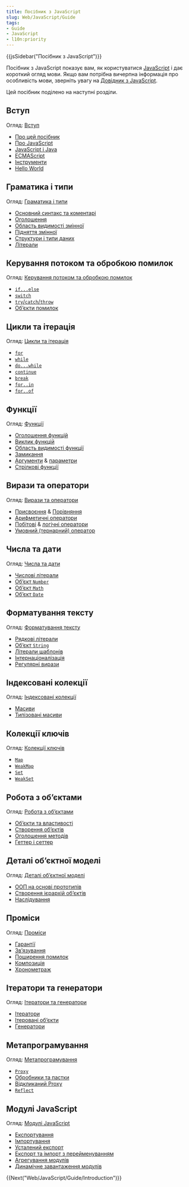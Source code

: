 ```yaml
---
title: Посібник з JavaScript
slug: Web/JavaScript/Guide
tags:
- Guide
- JavaScript
- l10n:priority
---
```

{{jsSidebar("Посібник з JavaScript")}}

Посібник з JavaScript показує вам, як користуватися [JavaScript](/uk/docs/Web/JavaScript) і дає короткий огляд мови. Якщо вам потрібна вичерпна інформація про особливість мови, зверніть увагу на [Довідник з JavaScript](/uk/docs/Web/JavaScript/Reference).

Цей посібник поділено на наступні розділи.

## Вступ

Огляд: [Вступ](/uk/docs/Web/JavaScript/Guide/Introduction)

- [Про цей посібник](/uk/docs/Web/JavaScript/Guide/Introduction#where_to_find_javascript_information)
- [Про JavaScript](/uk/docs/Web/JavaScript/Guide/Introduction#what_is_javascript)
- [JavaScript і Java](/uk/docs/Web/JavaScript/Guide/Introduction#javascript_and_java)
- [ECMAScript](/uk/docs/Web/JavaScript/Guide/Introduction#javascript_and_the_ecmascript_specification)
- [Інструменти](/uk/docs/Web/JavaScript/Guide/Introduction#getting_started_with_javascript)
- [Hello World](/uk/docs/Web/JavaScript/Guide/Introduction#hello_world)

## Граматика і типи

Огляд: [Граматика і типи](/uk/docs/Web/JavaScript/Guide/Grammar_and_types)

- [Основний синтакс та коментарі](/uk/docs/Web/JavaScript/Guide/Grammar_and_types#basics)
- [Оголошення](/uk/docs/Web/JavaScript/Guide/Grammar_and_types#declarations)
- [Область видимості змінної](/uk/docs/Web/JavaScript/Guide/Grammar_and_types#variable_scope)
- [Підняття змінної](/uk/docs/Web/JavaScript/Guide/Grammar_and_types#variable_hoisting)
- [Структури і типи даних](/uk/docs/Web/JavaScript/Guide/Grammar_and_types#data_structures_and_types)
- [Літерали](/uk/docs/Web/JavaScript/Guide/Grammar_and_types#literals)

## Керування потоком та обробкою помилок

Огляд: [Керування потоком та обробкою помилок](/uk/docs/Web/JavaScript/Guide/Control_flow_and_error_handling)

- [`if...else`](/uk/docs/Web/JavaScript/Guide/Control_flow_and_error_handling#if...else_statement)
- [`switch`](/uk/docs/Web/JavaScript/Guide/Control_flow_and_error_handling#switch_statement)
- [`try`/`catch`/`throw`](/uk/docs/Web/JavaScript/Guide/Control_flow_and_error_handling#exception_handling_statements)
- [Об’єкти помилок](/uk/docs/Web/JavaScript/Guide/Control_flow_and_error_handling#utilizing_error_objects)

## Цикли та ітерація

Огляд: [Цикли та ітерація](/uk/docs/Web/JavaScript/Guide/Loops_and_iteration)

- [`for`](/uk/docs/Web/JavaScript/Guide/Loops_and_iteration#for_statement)
- [`while`](/uk/docs/Web/JavaScript/Guide/Loops_and_iteration#while_statement)
- [`do...while`](/uk/docs/Web/JavaScript/Guide/Loops_and_iteration#do...while_statement)
- [`continue`](/uk/docs/Web/JavaScript/Guide/Loops_and_iteration#continue_statement)
- [`break`](/uk/docs/Web/JavaScript/Guide/Loops_and_iteration#break_statement)
- [`for..in`](/uk/docs/Web/JavaScript/Guide/Loops_and_iteration#for...in_statement)
- [`for..of`](/uk/docs/Web/JavaScript/Guide/Loops_and_iteration#for...of_statement)

## Функції

Огляд: [Функції](/uk/docs/Web/JavaScript/Guide/Functions)

- [Оголошення функцій](/uk/docs/Web/JavaScript/Guide/Functions#defining_functions)
- [Виклик функцій](/uk/docs/Web/JavaScript/Guide/Functions#calling_functions)
- [Область видимості функції](/uk/docs/Web/JavaScript/Guide/Functions#function_scope)
- [Замикання](/uk/docs/Web/JavaScript/Guide/Functions#closures)
- [Аргументи](/uk/docs/Web/JavaScript/Guide/Functions#using_the_arguments_object) & [параметри](/uk/docs/Web/JavaScript/Guide/Functions#function_parameters)
- [Стрілкові функції](/uk/docs/Web/JavaScript/Guide/Functions#arrow_functions)

## Вирази та оператори

Огляд: [Вирази та оператори](/uk/docs/Web/JavaScript/Guide/Expressions_and_Operators)

- [Присвоєння](/uk/docs/Web/JavaScript/Guide/Expressions_and_Operators#assignment_operators) & [Порівняння](/uk/docs/Web/JavaScript/Guide/Expressions_and_Operators#comparison_operators)
- [Арифметичні оператори](/uk/docs/Web/JavaScript/Guide/Expressions_and_Operators#arithmetic_operators)
- [Побітові](/uk/docs/Web/JavaScript/Guide/Expressions_and_Operators#bitwise_operators) & [логічні оператори](/uk/docs/Web/JavaScript/Guide/Expressions_and_Operators#logical_operators)
- [Умовний (тернарний) оператор](</uk/docs/Web/JavaScript/Guide/Expressions_and_Operators#conditional_(ternary)_operator>)

## Числа та дати

Огляд: [Числа та дати](/uk/docs/Web/JavaScript/Guide/Numbers_and_dates)

- [Числові літерали](/uk/docs/Web/JavaScript/Guide/Numbers_and_dates#numbers)
- [Об’єкт `Number`](/uk/docs/Web/JavaScript/Guide/Numbers_and_dates#number_object)
- [Об’єкт `Math`](/uk/docs/Web/JavaScript/Guide/Numbers_and_dates#math_object)
- [Об’єкт `Date`](/uk/docs/Web/JavaScript/Guide/Numbers_and_dates#date_object)

## Форматування тексту

Огляд: [Форматування тексту](/uk/docs/Web/JavaScript/Guide/Text_formatting)

- [Рядкові літерали](/uk/docs/Web/JavaScript/Guide/Text_formatting#string_literals)
- [Об’єкт `String`](/uk/docs/Web/JavaScript/Guide/Text_formatting#string_objects)
- [Літерали шаблонів](/uk/docs/Web/JavaScript/Guide/Text_formatting#multi-line_template_literals)
- [Інтернаціоналізація](/uk/docs/Web/JavaScript/Guide/Text_formatting#internationalization)
- [Регулярні вирази](/uk/docs/Web/JavaScript/Guide/Regular_Expressions)

## Індексовані колекції

Огляд: [Індексовані колекції](/uk/docs/Web/JavaScript/Guide/Indexed_collections)

- [Масиви](/uk/docs/Web/JavaScript/Guide/Indexed_collections#array_object)
- [Типізовані масиви](/uk/docs/Web/JavaScript/Guide/Indexed_collections#typed_arrays)

## Колекції ключів

Огляд: [Колекції ключів](/uk/docs/Web/JavaScript/Guide/Keyed_collections)

- [`Map`](/uk/docs/Web/JavaScript/Guide/Keyed_collections#map_object)
- [`WeakMap`](/uk/docs/Web/JavaScript/Guide/Keyed_collections#weakmap_object)
- [`Set`](/uk/docs/Web/JavaScript/Guide/Keyed_collections#set_object)
- [`WeakSet`](/uk/docs/Web/JavaScript/Guide/Keyed_collections#weakset_object)

## Робота з об’єктами

Огляд: [Робота з об’єктами](/uk/docs/Web/JavaScript/Guide/Working_with_Objects)

- [Об’єкти та властивості](/uk/docs/Web/JavaScript/Guide/Working_with_Objects#objects_and_properties)
- [Створення об’єктів](/uk/docs/Web/JavaScript/Guide/Working_with_Objects#creating_new_objects)
- [Оголошення методів](/uk/docs/Web/JavaScript/Guide/Working_with_Objects#defining_methods)
- [Геттер і сеттер](/uk/docs/Web/JavaScript/Guide/Working_with_Objects#defining_getters_and_setters)

## Деталі об’єктної моделі

Огляд: [Деталі об’єктної моделі](/uk/docs/Web/JavaScript/Guide/Details_of_the_Object_Model)

- [ООП на основі прототипів](/uk/docs/Web/JavaScript/Guide/Details_of_the_Object_Model#class-based_vs._prototype-based_languages)
- [Створення ієрархій об’єктів](/uk/docs/Web/JavaScript/Guide/Details_of_the_Object_Model#creating_the_hierarchy)
- [Наслідування](/uk/docs/Web/JavaScript/Guide/Details_of_the_Object_Model#property_inheritance_revisited)

## Проміси

Огляд: [Проміси](/uk/docs/Web/JavaScript/Guide/Using_promises)

- [Гарантії](/uk/docs/Web/JavaScript/Guide/Using_promises#guarantees)
- [Зв’язування](/uk/docs/Web/JavaScript/Guide/Using_promises#chaining)
- [Поширення помилок](/uk/docs/Web/JavaScript/Guide/Using_promises#error_propagation)
- [Композиція](/uk/docs/Web/JavaScript/Guide/Using_promises#composition)
- [Хронометраж](/uk/docs/Web/JavaScript/Guide/Using_promises#timing)

## Ітератори та генератори

Огляд: [Ітератори та генератори](/uk/docs/Web/JavaScript/Guide/Iterators_and_Generators)

- [Ітератори](/uk/docs/Web/JavaScript/Guide/Iterators_and_Generators#iterators)
- [Ітеровані об‘єкти](/uk/docs/Web/JavaScript/Guide/Iterators_and_Generators#iterables)
- [Генератори](/uk/docs/Web/JavaScript/Guide/Iterators_and_Generators#generators)

## Метапрограмування

Огляд: [Метапрограмування](/uk/docs/Web/JavaScript/Guide/Meta_programming)

- [`Proxy`](/uk/docs/Web/JavaScript/Guide/Meta_programming#proxies)
- [Обробники та пастки](/uk/docs/Web/JavaScript/Guide/Meta_programming#handlers_and_traps)
- [Відкликаний Proxy](/uk/docs/Web/JavaScript/Guide/Meta_programming#revocable_proxy)
- [`Reflect`](/uk/docs/Web/JavaScript/Guide/Meta_programming#reflection)

## Модулі JavaScript

Огляд: [Модулі JavaScript](/uk/docs/Web/JavaScript/Guide/Modules)

- [Експортування](/uk/docs/Web/JavaScript/Guide/Modules#exporting_module_features)
- [Імпортування](/uk/docs/Web/JavaScript/Guide/Modules#importing_features_into_your_script)
- [Усталений експорт](/uk/docs/Web/JavaScript/Guide/Modules#default_exports_versus_named_exports)
- [Експорт та імпорт з перейменуванням](/uk/docs/Web/JavaScript/Guide/Modules#renaming_imports_and_exports)
- [Агрегування модулів](/uk/docs/Web/JavaScript/Guide/Modules#aggregating_modules)
- [Динамічне завантаження модулів](/uk/docs/Web/JavaScript/Guide/Modules#dynamic_module_loading)

{{Next("Web/JavaScript/Guide/Introduction")}}
